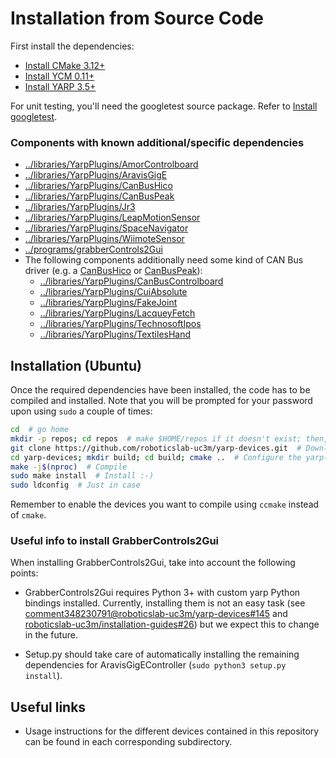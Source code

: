 # Installation from Source Code

First install the dependencies:
- [Install CMake 3.12+](https://github.com/roboticslab-uc3m/installation-guides/blob/master/install-cmake.md/)
- [Install YCM 0.11+](https://github.com/roboticslab-uc3m/installation-guides/blob/master/install-ycm.md/)
- [Install YARP 3.5+](https://github.com/roboticslab-uc3m/installation-guides/blob/master/install-yarp.md/)

For unit testing, you'll need the googletest source package. Refer to [Install googletest](https://github.com/roboticslab-uc3m/installation-guides/blob/master/install-googletest.md/).

### Components with known additional/specific dependencies

- [../libraries/YarpPlugins/AmorControlboard](../libraries/YarpPlugins/AmorControlboard#requirements)
- [../libraries/YarpPlugins/AravisGigE](../libraries/YarpPlugins/AravisGigE#requirements)
- [../libraries/YarpPlugins/CanBusHico](../libraries/YarpPlugins/CanBusHico#requirements)
- [../libraries/YarpPlugins/CanBusPeak](../libraries/YarpPlugins/CanBusPeak#requirements)
- [../libraries/YarpPlugins/Jr3](../libraries/YarpPlugins/Jr3#requirements)
- [../libraries/YarpPlugins/LeapMotionSensor](../libraries/YarpPlugins/LeapMotionSensor#requirements)
- [../libraries/YarpPlugins/SpaceNavigator](../libraries/YarpPlugins/SpaceNavigator#requirements)
- [../libraries/YarpPlugins/WiimoteSensor](../libraries/YarpPlugins/WiimoteSensor#requirements)
- [../programs/grabberControls2Gui](../programs/grabberControls2Gui#requirements)
- The following components additionally need some kind of CAN Bus driver (e.g. a [CanBusHico](../libraries/YarpPlugins/CanBusHico) or [CanBusPeak](../libraries/YarpPlugins/CanBusPeak)):
    - [../libraries/YarpPlugins/CanBusControlboard](../libraries/YarpPlugins/CanBusControlboard)
    - [../libraries/YarpPlugins/CuiAbsolute](../libraries/YarpPlugins/CuiAbsolute)
    - [../libraries/YarpPlugins/FakeJoint](../libraries/YarpPlugins/FakeJoint)
    - [../libraries/YarpPlugins/LacqueyFetch](../libraries/YarpPlugins/LacqueyFetch)
    - [../libraries/YarpPlugins/TechnosoftIpos](../libraries/YarpPlugins/TechnosoftIpos)
    - [../libraries/YarpPlugins/TextilesHand](../libraries/YarpPlugins/TextilesHand)


## Installation (Ubuntu)

Once the required dependencies have been installed, the code has to be compiled and installed. Note that you will be prompted for your password upon using `sudo` a couple of times:

```bash
cd  # go home
mkdir -p repos; cd repos  # make $HOME/repos if it doesn't exist; then, enter it
git clone https://github.com/roboticslab-uc3m/yarp-devices.git  # Download yarp-devices software from the repository
cd yarp-devices; mkdir build; cd build; cmake ..  # Configure the yarp-devices software
make -j$(nproc)  # Compile
sudo make install  # Install :-)
sudo ldconfig  # Just in case
```

Remember to enable the devices you want to compile using `ccmake` instead of `cmake`.

### Useful info to install GrabberControls2Gui

When installing GrabberControls2Gui, take into account the following points:

* GrabberControls2Gui requires Python 3+ with custom yarp Python bindings installed. Currently, installing them is not an easy task (see [comment348230791@roboticslab-uc3m/yarp-devices#145](https://github.com/roboticslab-uc3m/yarp-devices/issues/145#issuecomment-348230791) and [roboticslab-uc3m/installation-guides#26](https://github.com/roboticslab-uc3m/installation-guides/issues/26)) but we expect this to change in the future.

* Setup.py should take care of automatically installing the remaining dependencies for AravisGigEController (`sudo python3 setup.py install`).

## Useful links

* Usage instructions for the different devices contained in this repository can be found in each corresponding subdirectory.
